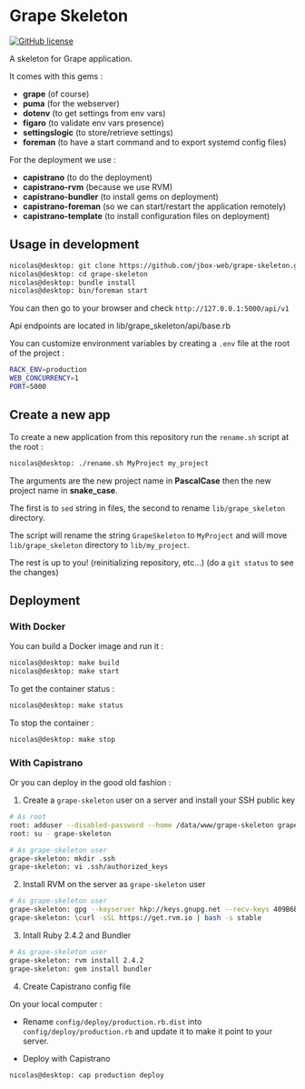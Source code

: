 # Grape Skeleton

[![GitHub license](https://img.shields.io/github/license/jbox-web/grape-skeleton.svg)](https://github.com/jbox-web/grape-skeleton/blob/master/LICENSE)

A skeleton for Grape application.

It comes with this gems :

* **grape** (of course)
* **puma** (for the webserver)
* **dotenv** (to get settings from env vars)
* **figaro** (to validate env vars presence)
* **settingslogic** (to store/retrieve settings)
* **foreman** (to have a start command and to export systemd config files)

For the deployment we use :

* **capistrano** (to do the deployment)
* **capistrano-rvm** (because we use RVM)
* **capistrano-bundler** (to install gems on deployment)
* **capistrano-foreman** (so we can start/restart the application remotely)
* **capistrano-template** (to install configuration files on deployment)


## Usage in development

```sh
nicolas@desktop: git clone https://github.com/jbox-web/grape-skeleton.git
nicolas@desktop: cd grape-skeleton
nicolas@desktop: bundle install
nicolas@desktop: bin/foreman start
```

You can then go to your browser and check `http://127.0.0.1:5000/api/v1`

Api endpoints are located in lib/grape_skeleton/api/base.rb

You can customize environment variables by creating a `.env` file at the root of the project :

```sh
RACK_ENV=production
WEB_CONCURRENCY=1
PORT=5000
```


## Create a new app

To create a new application from this repository run the `rename.sh` script at the root :

```sh
nicolas@desktop: ./rename.sh MyProject my_project
```

The arguments are the new project name in **PascalCase** then the new project name in **snake_case**.

The first is to `sed` string in files, the second to rename `lib/grape_skeleton` directory.

The script will rename the string `GrapeSkeleton` to `MyProject` and will move `lib/grape_skeleton` directory to `lib/my_project`.

The rest is up to you! (reinitializing repository, etc...) (do a `git status` to see the changes)

## Deployment

### With Docker

You can build a Docker image and run it :

```sh
nicolas@desktop: make build
nicolas@desktop: make start
```

To get the container status :

```sh
nicolas@desktop: make status
```

To stop the container :

```sh
nicolas@desktop: make stop
```

### With Capistrano

Or you can deploy in the good old fashion :

1. Create a `grape-skeleton` user on a server and install your SSH public key

```sh
# As root
root: adduser --disabled-password --home /data/www/grape-skeleton grape-skeleton
root: su - grape-skeleton

# As grape-skeleton user
grape-skeleton: mkdir .ssh
grape-skeleton: vi .ssh/authorized_keys
```

2. Install RVM on the server as `grape-skeleton` user

```sh
# As grape-skeleton user
grape-skeleton: gpg --keyserver hkp://keys.gnupg.net --recv-keys 409B6B1796C275462A1703113804BB82D39DC0E3 7D2BAF1CF37B13E2069D6956105BD0E739499BDB
grape-skeleton: \curl -sSL https://get.rvm.io | bash -s stable
```

3. Intall Ruby 2.4.2 and Bundler

```sh
# As grape-skeleton user
grape-skeleton: rvm install 2.4.2
grape-skeleton: gem install bundler
```

4. Create Capistrano config file

On your local computer :

* Rename `config/deploy/production.rb.dist` into `config/deploy/production.rb` and update it to make it point to your server.

* Deploy with Capistrano

```sh
nicolas@desktop: cap production deploy
```
